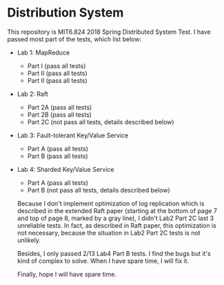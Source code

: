 # Distribution System
This repository is MIT6.824 2018 Spring Distributed System Test. I have passed most part of the tests, which list below:  
* Lab 1: MapReduce
   * Part I (pass all tests)
   * Part II (pass all tests)
   * Part II (pass all tests)
* Lab 2: Raft 
   * Part 2A (pass all tests)
   * Part 2B (pass all tests)
   * Part 2C (not pass all tests, details described below)
* Lab 3: Fault-tolerant Key/Value Service
   * Part A (pass all tests)
   * Part B (pass all tests)
* Lab 4: Sharded Key/Value Service
   * Part A (pass all tests)
   * Part B (not pass all tests, details described below)
   
   Because I don't implement optimization of log replication which is described in the extended Raft paper (starting at the bottom of page 7 and top of page 8, marked by a gray line), I didn't Lab2 Part 2C last 3 unreliable tests. In fact, as described in Raft paper, this optimization is not necessary, because the situation in Lab2 Part 2C tests is not unlikely.
   
   Besides, I only passed 2/13 Lab4 Part B tests. I find the bugs but it's kind of complex to solve. When I have spare time, I will fix it.
   
   Finally, hope I will have spare time.
